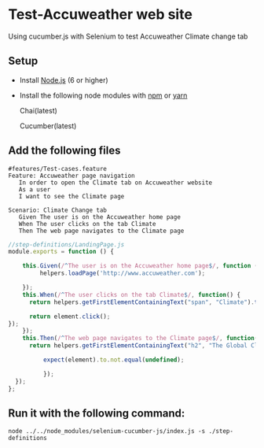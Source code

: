 # Test-Accuweather web site
Using cucumber.js with Selenium to test Accuweather Climate change tab

## Setup
   - Install [Node.js](https://nodejs.org/en/) (6 or higher) 

   - Install the following node modules with [npm](https://www.npmjs.com/) or [yarn](https://yarnpkg.com/en/)

      Chai(latest)
  
      Cucumber(latest)

## Add the following files
```Gherkin
#features/Test-cases.feature
Feature: Accuweather page navigation
   In order to open the Climate tab on Accuweather website
   As a user
   I want to see the Climate page

Scenario: Climate Change tab
   Given The user is on the Accuweather home page
   When The user clicks on the tab Climate
   Then The web page navigates to the Climate page 
```

```Javascript
//step-definitions/LandingPage.js
module.exports = function () {

    this.Given(/^The user is on the Accuweather home page$/, function () {
         helpers.loadPage('http://www.accuweather.com');

    });
    this.When(/^The user clicks on the tab Climate$/, function() {
      return helpers.getFirstElementContainingText("span", "Climate").then(function(element) {

      return element.click();
});
    });
    this.Then(/^The web page navigates to the Climate page$/, function() {
      return helpers.getFirstElementContainingText("h2", "The Global Climate Change Center").then(function(element){

          expect(element).to.not.equal(undefined);

          });
  });
};
```
## Run it with the following  command: 
```
node ../../node_modules/selenium-cucumber-js/index.js -s ./step-definitions
```
